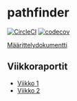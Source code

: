 # pathfinder

[![CircleCI](https://circleci.com/gh/FINDarkside/pathfinder.svg?style=svg)](https://circleci.com/gh/FINDarkside/pathfinder)
[![codecov](https://codecov.io/gh/FINDarkside/pathfinder/branch/master/graph/badge.svg)](https://codecov.io/gh/FINDarkside/pathfinder)

[Määrittelydokumentti](/dokumentaatio/määrittelydokumentti.md)

## Viikkoraportit

* [Viikko 1](/dokumentaatio/Viikkoraportti1.md)
* [Viikko 2](/dokumentaatio/Viikkoraportti2.md)
